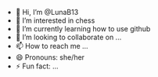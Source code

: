 - 👋 Hi, I’m @LunaB13
- 👀 I’m interested in chess
- 🌱 I’m currently learning how to use github
- 💞️ I’m looking to collaborate on ...
- 📫 How to reach me ...
- 😄 Pronouns: she/her
- ⚡ Fun fact: ...

<!---
LunaB13/LunaB13 is a ✨ special ✨ repository because its `README.md` (this file) appears on your GitHub profile.
You can click the Preview link to take a look at your changes.
--->
